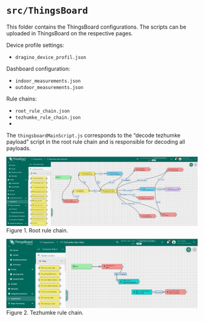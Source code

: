 # `src/ThingsBoard`

This folder contains the ThingsBoard configurations. The scripts can be uploaded in ThingsBoard on the respective pages.

Device profile settings:
    
- `dragino_device_profil.json`

Dashboard configuration:

- `indoor_measurements.json`
- `outdoor_measurements.json`

Rule chains:

- `root_rule_chain.json`
- `tezhumke_rule_chain.json`
- 
The `thingsboardMainScript.js` corresponds to the “decode tezhumke payload” script in the root rule chain and is responsible for decoding all payloads.

![Figure 1. Root rule chain](RootRuleChain.png)
Figure 1. Root rule chain.

![Figure 2. Tezhumke rule chain](TezhumkeRuleChain.png)
Figure 2. Tezhumke rule chain.